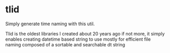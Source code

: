 # tlid

Simply generate time naming with this util.


Tlid is the oldest libraries I created about 20 years ago if not more, it simply enables creating datetime based string to use mostly for efficient file naming composed of a sortable and searchable dt string
